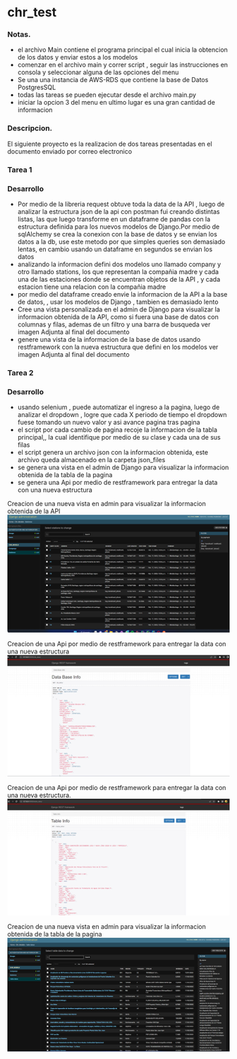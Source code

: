 # chr_test

### Notas.

- el archivo Main contiene el programa principal el cual inicia la obtencion de los datos y enviar estos a los modelos
- comenzar en el archivo main y correr script , seguir las instrucciones en consola y seleccionar alguna de las opciones del menu
- Se una una instancia de AWS-RDS que contiene la base de Datos PostgresSQL
- todas las tareas se pueden ejecutar desde el archivo main.py
- iniciar la opcion 3 del menu en ultimo lugar es una gran cantidad de informacion

### Descripcion.

El siguiente proyecto es la realizacion de dos tareas presentadas
en el documento enviado por correo electronico 



### Tarea 1

### Desarrollo
- Por medio de la libreria request obtuve toda la data de la API , luego de analizar la estructura json de la api con 
postman fui creando distintas listas, las que luego transforme en un dataframe de pandas con la estructura definida para 
los nuevos modelos de Django.Por medio de sqlAlchemy se crea la conexion con la base de datos y se envian los datos a la
db, use este metodo por que simples queries son demasiado lentas, en cambio usando un dataframe en segundos se envian los datos
- analizando la informacion defini dos modelos uno llamado company y otro llamado stations, los que representan la compañia madre
y cada una de las estaciones donde se encuentran objetos de la API , y cada estacion tiene una relacion con la compañia madre
- por medio del dataframe creado envie la informacion de la API a la base de datos, , usar los modelos de Django , tambien es demasiado lento 
- Cree una vista personalizada en el admin de Django para visualizar la informacion obtenida de la API, como si fuera una 
base de datos con columnas y filas, ademas de un filtro y una barra de busqueda
ver imagen Adjunta al final del documento
- genere una vista de la informacion de la base de datos usando restframework con la nueva estructura que defini en los modelos 
ver imagen Adjunta al final del documento

### Tarea 2

### Desarrollo
- usando selenium , puede automatizar el ingreso a la pagina, luego de analizar el dropdown , logre que cada X periodo de tiempo 
el dropdown fuese tomando un nuevo valor y asi avance pagina tras pagina
- el script por cada cambio de pagina recoje la informacion de la tabla principal,, la cual identifique por medio de su clase y cada una de sus filas
- el script genera un archivo json con la informacion obtenida, este archivo queda almacenado en la carpeta 
json_files
- se genera una vista en el admin de Django para visualizar la informacion obtenida de la tabla de la pagina
- se genera una Api por medio de restframework para entregar la data con una nueva estructura


Creacion de una nueva vista en admin para visualizar la informacion obtenida de la API
![img.png](img.png)

Creacion de una Api por medio de restframework para entregar la data con una nueva estructura
![img_1.png](img_1.png)

Creacion de una Api por medio de restframework para entregar la data con una nueva estructura.
![img_2.png](img_2.png)

Creacion de una nueva vista en admin para visualizar la informacion obtenida de la tabla de la pagina
![img_3.png](img_3.png)
